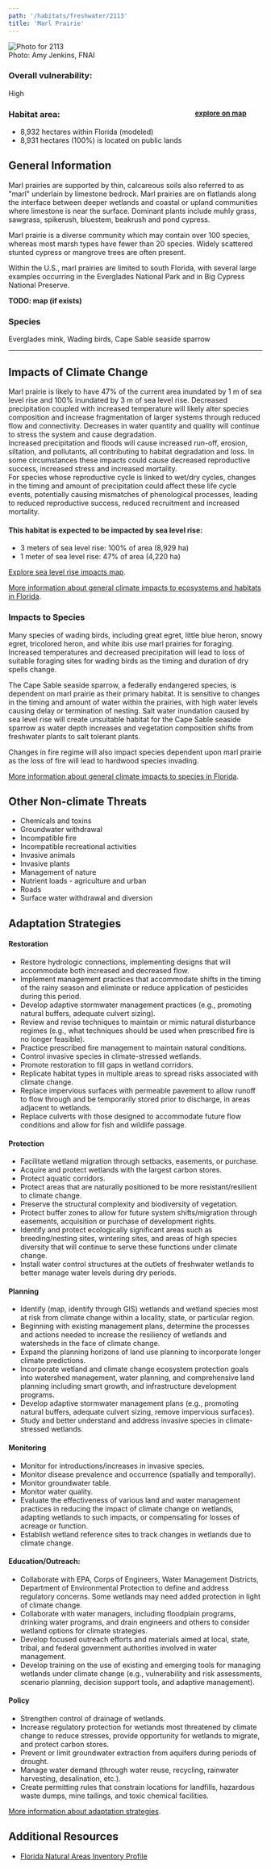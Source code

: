 ```yaml
---
path: '/habitats/freshwater/2113'
title: 'Marl Prairie'
---
```


<content-header icon="freshwater_nonforested_wetlands" title="Marl Prairie" subtitle="within Freshwater Non-forested Wetlands">
</content-header>

<div id="TopSection">

<div class="header-photo"><img src="2113.jpg" alt="Photo for 2113"/>
<figcaption>Photo: Amy Jenkins, FNAI</figcaption></div>

<div>

### Overall vulnerability:

<div class="vulnerability vulnerability-high">High</div>

<h3>Habitat area: 
<a href="/habitats/freshwater/2113/map" style="float:right;font-size:smaller;margin-right: 2rem;">
<fa-icon name="map"></fa-icon>
explore on map
</a>
</h3>

-   8,932 hectares within Florida (modeled)
-   8,931 hectares (100%) is located on public lands

</div>
</div>

## General Information

Marl prairies are supported by thin, calcareous soils also referred to as "marl" underlain by limestone bedrock. Marl prairies are on flatlands along the interface between deeper wetlands and coastal or upland communities where limestone is near the surface. Dominant plants include muhly grass, sawgrass, spikerush, bluestem, beakrush and pond cypress.  

Marl prairie is a diverse community which may contain over 100 species, whereas most marsh types have fewer than 20 species.  Widely scattered stunted cypress or mangrove trees are often present.  

Within the U.S., marl prairies are limited to south Florida, with several large examples occurring in the Everglades National Park and in Big Cypress National Preserve.



**TODO: map (if exists)**

### Species

Everglades mink, Wading birds, Cape Sable seaside sparrow

<hr />

## Impacts of Climate Change

Marl prairie is likely to have 47% of the current area inundated by 1 m of sea level rise and 100% inundated by 3 m of sea level rise. Decreased precipitation coupled with increased temperature will likely alter species composition and increase fragmentation of larger systems through reduced flow and connectivity.  Decreases in water quantity and quality will continue to stress the system and cause degradation.  <br />Increased precipitation and floods will cause increased run-off, erosion, siltation, and pollutants, all contributing to habitat degradation and loss.  In some circumstances these impacts could cause decreased reproductive success, increased stress and increased mortality.  <br />For species whose reproductive cycle is linked to wet/dry cycles, changes in the timing and amount of precipitation could affect these life cycle events, potentially causing mismatches of phenological processes, leading to reduced reproductive success, reduced recruitment and increased mortality.


#### This habitat is expected to be impacted by sea level rise:

- 3 meters of sea level rise: 100% of area (8,929 ha)
- 1 meter of sea level rise: 47% of area (4,220 ha)

[Explore sea level rise impacts map](/habitat/freshwater/2113/map).


[More information about general climate impacts to ecosystems and habitats in Florida](/impacts/habitats).

### Impacts to Species

Many species of wading birds, including great egret, little blue heron, snowy egret, tricolored heron, and white ibis use marl prairies for foraging.  Increased temperatures and decreased precipitation will lead to loss of suitable foraging sites for wading birds as the timing and duration of dry spells change.   

The Cape Sable seaside sparrow, a federally endangered species, is dependent on marl prairie as their primary habitat.  It is sensitive to changes in the timing and amount of water within the prairies, with high water levels causing delay or termination of nesting. Salt water inundation caused by sea level rise will create unsuitable habitat for the Cape Sable seaside sparrow as water depth increases and vegetation composition shifts from freshwater plants to salt tolerant plants.  

Changes in fire regime will also impact species dependent upon marl prairie as the loss of fire will lead to hardwood species invading.

[More information about general climate impacts to species in Florida](/impacts/species).

## Other Non-climate Threats

-	Chemicals and toxins
-	Groundwater withdrawal
-	Incompatible fire
-	Incompatible recreational activities
-	Invasive animals
-	Invasive plants
-	Management of nature
-	Nutrient loads - agriculture and urban
-	Roads
-	Surface water withdrawal and diversion


## Adaptation Strategies

#### Restoration

- Restore hydrologic connections, implementing designs that will accommodate both increased and decreased flow.
- Implement management practices that accommodate shifts in the timing of the rainy season and eliminate or reduce application of pesticides during this period.
- Develop adaptive stormwater management practices (e.g., promoting natural buffers, adequate culvert sizing).
- Review and revise techniques to maintain or mimic natural disturbance regimes (e.g., what techniques should be used when prescribed fire is no longer feasible).
- Practice prescribed fire management to maintain natural conditions.
- Control invasive species in climate-stressed wetlands.
- Promote restoration to fill gaps in wetland corridors.
- Replicate habitat types in multiple areas to spread risks associated with climate change.
- Replace impervious surfaces with permeable pavement to allow runoff to flow through and be temporarily stored prior to discharge, in areas adjacent to wetlands.
- Replace culverts with those designed to accommodate future flow conditions and allow for fish and wildlife passage.


#### Protection

- Facilitate wetland migration through setbacks, easements, or purchase.
- Acquire and protect wetlands with the largest carbon stores.
- Protect aquatic corridors.
- Protect areas that are naturally positioned to be more resistant/resilient to climate change.
- Preserve the structural complexity and biodiversity of vegetation.
- Protect buffer zones to allow for future system shifts/migration through easements, acquisition or purchase of development rights.
- Identify and protect ecologically significant areas such as breeding/nesting sites, wintering sites, and areas of high species diversity that will continue to serve these functions under climate change.
- Install water control structures at the outlets of freshwater wetlands to better manage water levels during dry periods.


#### Planning

- Identify (map, identify through GIS) wetlands and wetland species most at risk from climate change within a locality, state, or particular region.
- Beginning with existing management plans, determine the processes and actions needed to increase the resiliency of wetlands and watersheds in the face of climate change.
- Expand the planning horizons of land use planning to incorporate longer climate predictions.
- Incorporate wetland and climate change ecosystem protection goals into watershed management, water planning, and comprehensive land planning including smart growth, and infrastructure development programs.
- Develop adaptive stormwater management plans (e.g., promoting natural buffers, adequate culvert sizing, remove impervious surfaces).
- Study and better understand and address invasive species in climate-stressed wetlands.


#### Monitoring

- Monitor for introductions/increases in invasive species.
- Monitor disease prevalence and occurrence (spatially and temporally).
- Monitor groundwater table.
- Monitor water quality.
- Evaluate the effectiveness of various land and water management practices in reducing the impact of climate change on wetlands, adapting wetlands to such impacts, or compensating for losses of  acreage or function.
- Establish wetland reference sites to track changes in wetlands due to climate change.


#### Education/Outreach: 

- Collaborate with EPA, Corps of Engineers, Water Management Districts, Department of Environmental Protection to define and address regulatory concerns. Some wetlands may need added protection in light of climate change.
- Collaborate with water managers, including floodplain programs, drinking water programs, and drain engineers and others to consider wetland options for climate strategies.
- Develop focused outreach efforts and materials aimed at local, state, tribal, and federal government authorities involved in water management.
- Develop training on the use of existing and emerging tools for managing wetlands under climate change (e.g., vulnerability and risk assessments, scenario planning, decision support tools, and adaptive management).


#### Policy

- Strengthen control of drainage of wetlands.
- Increase regulatory protection for wetlands most threatened by climate change to reduce stresses, provide opportunity for wetlands to migrate, and protect carbon stores.
- Prevent or limit groundwater extraction from aquifers during periods of drought.
- Manage water demand (through water reuse, recycling, rainwater harvesting, desalination, etc.).
- Create permitting rules that constrain locations for landfills, hazardous waste dumps, mine tailings, and toxic chemical facilities.




[More information about adaptation strategies](/strategies).

## Additional Resources

 - [Florida Natural Areas Inventory Profile](http://www.fnai.org/PDF/NC/Marl_Prairie_Final_2010.pdf)
